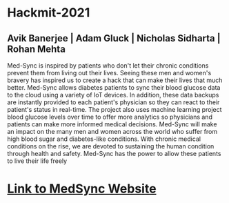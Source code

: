# Hackmit-2021
## Avik Banerjee | Adam Gluck | Nicholas Sidharta | Rohan Mehta
Med-Sync is inspired by patients who don't let their chronic conditions prevent them from living out their lives. Seeing these men and women's bravery has inspired us to create a hack that can make their lives that much better. Med-Sync allows diabetes patients to sync their blood glucose data to the cloud using a variety of IoT devices. In addition, these data backups are instantly provided to each patient's physician so they can react to their patient's status in real-time. The project also uses machine learning project blood glucose levels over time to offer more analytics so physicians and patients can make more informed medical decisions. Med-Sync will make an impact on the many men and women across the world who suffer from high blood sugar and diabetes-like conditions. With chronic medical conditions on the rise, we are devoted to sustaining the human condition through health and safety. Med-Sync has the power to allow these patients to live their life freely

# [Link to MedSync Website](http://med-sync.tech)
